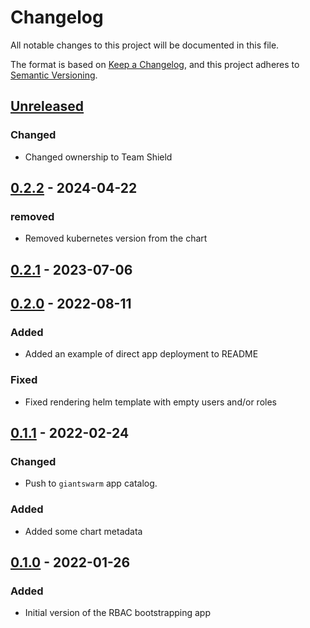 # Changelog

All notable changes to this project will be documented in this file.

The format is based on [Keep a Changelog](https://keepachangelog.com/en/1.0.0/),
and this project adheres to [Semantic Versioning](https://semver.org/spec/v2.0.0.html).

## [Unreleased]

### Changed

- Changed ownership to Team Shield

## [0.2.2] - 2024-04-22

### removed

- Removed kubernetes version from the chart

## [0.2.1] - 2023-07-06

## [0.2.0] - 2022-08-11

### Added

- Added an example of direct app deployment to README

### Fixed

- Fixed rendering helm template with empty users and/or roles

## [0.1.1] - 2022-02-24


### Changed

- Push to `giantswarm` app catalog.

### Added

- Added some chart metadata

## [0.1.0] - 2022-01-26

### Added

- Initial version of the RBAC bootstrapping app

[Unreleased]: https://github.com/giantswarm/rbac-bootstrap-app/compare/v0.2.2...HEAD
[0.2.2]: https://github.com/giantswarm/rbac-bootstrap-app/compare/v0.2.1...v0.2.2
[0.2.1]: https://github.com/giantswarm/rbac-bootstrap-app/compare/v0.2.0...v0.2.1
[0.2.0]: https://github.com/giantswarm/rbac-bootstrap-app/compare/v0.1.1...v0.2.0
[0.1.1]: https://github.com/giantswarm/rbac-bootstrap-app/compare/v0.1.0...v0.1.1
[0.1.0]: https://github.com/giantswarm/rbac-bootstrap-app/releases/tag/v0.1.0
